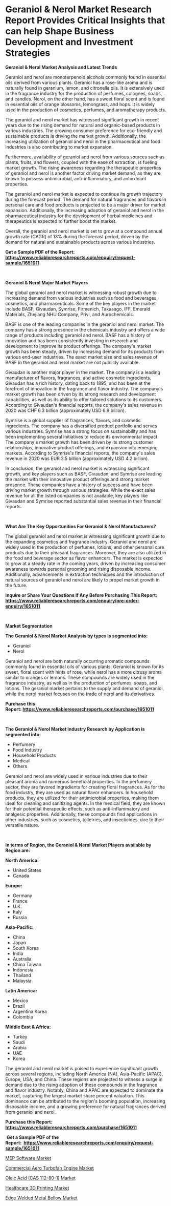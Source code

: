 <p><h1>Geraniol & Nerol Market Research Report Provides Critical Insights that can help Shape Business Development and Investment Strategies</h1></p><p><strong>Geraniol & Nerol Market Analysis and Latest Trends</strong></p>
<p><p>Geraniol and nerol are monoterpenoid alcohols commonly found in essential oils derived from various plants. Geraniol has a rose-like aroma and is naturally found in geranium, lemon, and citronella oils. It is extensively used in the fragrance industry for the production of perfumes, colognes, soaps, and candles. Nerol, on the other hand, has a sweet floral scent and is found in essential oils of orange blossoms, lemongrass, and hops. It is widely used in the production of cosmetics, perfumes, and aromatherapy products.</p><p>The geraniol and nerol market has witnessed significant growth in recent years due to the rising demand for natural and organic-based products in various industries. The growing consumer preference for eco-friendly and sustainable products is driving the market growth. Additionally, the increasing utilization of geraniol and nerol in the pharmaceutical and food industries is also contributing to market expansion.</p><p>Furthermore, availability of geraniol and nerol from various sources such as plants, fruits, and flowers, coupled with the ease of extraction, is fueling market growth. The rising awareness regarding the therapeutic properties of geraniol and nerol is another factor driving market demand, as they are known to possess antimicrobial, anti-inflammatory, and antioxidant properties.</p><p>The geraniol and nerol market is expected to continue its growth trajectory during the forecast period. The demand for natural fragrances and flavors in personal care and food products is projected to be a major driver for market expansion. Additionally, the increasing adoption of geraniol and nerol in the pharmaceutical industry for the development of herbal medicines and therapeutics is expected to further boost the market.</p><p>Overall, the geraniol and nerol market is set to grow at a compound annual growth rate (CAGR) of 13% during the forecast period, driven by the demand for natural and sustainable products across various industries.</p></p>
<p><strong>Get a Sample PDF of the Report:&nbsp; <a href="https://www.reliableresearchreports.com/enquiry/request-sample/1651011">https://www.reliableresearchreports.com/enquiry/request-sample/1651011</a></strong></p>
<p>&nbsp;</p>
<p><strong>Geraniol & Nerol Major Market Players</strong></p>
<p><p>The global geraniol and nerol market is witnessing robust growth due to increasing demand from various industries such as food and beverages, cosmetics, and pharmaceuticals. Some of the key players in the market include BASF, Givaudan, Symrise, Firmenich, Takasago, IFF, Emerald Materials, Zhejiang NHU Company, Privi, and Aurochemicals.</p><p>BASF is one of the leading companies in the geraniol and nerol market. The company has a strong presence in the chemicals industry and offers a wide range of products including geraniol and nerol. BASF has a history of innovation and has been consistently investing in research and development to improve its product offerings. The company's market growth has been steady, driven by increasing demand for its products from various end-user industries. The exact market size and sales revenue of BASF in the geraniol and nerol market are not publicly available.</p><p>Givaudan is another major player in the market. The company is a leading manufacturer of flavors, fragrances, and active cosmetic ingredients. Givaudan has a rich history, dating back to 1895, and has been at the forefront of innovation in the fragrance and flavor industry. The company's market growth has been driven by its strong research and development capabilities, as well as its ability to offer tailored solutions to its customers. According to Givaudan's financial reports, the company's sales revenue in 2020 was CHF 6.3 billion (approximately USD 6.9 billion).</p><p>Symrise is a global supplier of fragrances, flavors, and cosmetic ingredients. The company has a diversified product portfolio and serves various industries. Symrise has a strong focus on sustainability and has been implementing several initiatives to reduce its environmental impact. The company's market growth has been driven by its strong customer relationships, innovative product offerings, and expansion into emerging markets. According to Symrise's financial reports, the company's sales revenue in 2020 was EUR 3.5 billion (approximately USD 4.2 billion).</p><p>In conclusion, the geraniol and nerol market is witnessing significant growth, and key players such as BASF, Givaudan, and Symrise are leading the market with their innovative product offerings and strong market presence. These companies have a history of success and have been driving market growth through various strategies. While the exact sales revenue for all the listed companies is not available, key players like Givaudan and Symrise reported substantial sales revenue in their financial reports.</p></p>
<p>&nbsp;</p>
<p><strong>What Are The Key Opportunities For Geraniol & Nerol Manufacturers?</strong></p>
<p><p>The global geraniol and nerol market is witnessing significant growth due to the expanding cosmetics and fragrance industry. Geraniol and nerol are widely used in the production of perfumes, lotions, and other personal care products due to their pleasant fragrances. Moreover, they are also utilized in the food and beverage sector as flavor enhancers. The market is expected to grow at a steady rate in the coming years, driven by increasing consumer awareness towards personal grooming and rising disposable income. Additionally, advancements in extraction techniques and the introduction of natural sources of geraniol and nerol are likely to propel market growth in the future.</p></p>
<p><strong>Inquire or Share Your Questions If Any Before Purchasing This Report: <a href="https://www.reliableresearchreports.com/enquiry/pre-order-enquiry/1651011">https://www.reliableresearchreports.com/enquiry/pre-order-enquiry/1651011</a></strong></p>
<p>&nbsp;</p>
<p><strong>Market Segmentation</strong></p>
<p><strong>The Geraniol & Nerol Market Analysis by types is segmented into:</strong></p>
<p><ul><li>Geraniol</li><li>Nerol</li></ul></p>
<p><p>Geraniol and nerol are both naturally occurring aromatic compounds commonly found in essential oils of various plants. Geraniol is known for its sweet, floral scent with hints of rose, while nerol has a more citrusy aroma similar to oranges or lemons. These compounds are widely used in the fragrance industry, as well as in the production of perfumes, soaps, and lotions. The geraniol market pertains to the supply and demand of geraniol, while the nerol market focuses on the trade of nerol and its derivatives.</p></p>
<p><strong>Purchase this Report:&nbsp;<a href="https://www.reliableresearchreports.com/purchase/1651011">https://www.reliableresearchreports.com/purchase/1651011</a></strong></p>
<p>&nbsp;</p>
<p><strong>The Geraniol & Nerol Market Industry Research by Application is segmented into:</strong></p>
<p><ul><li>Perfumery</li><li>Food Industry</li><li>Household Products</li><li>Medical</li><li>Others</li></ul></p>
<p><p>Geraniol and nerol are widely used in various industries due to their pleasant aroma and numerous beneficial properties. In the perfumery sector, they are favored ingredients for creating floral fragrances. As for the food industry, they are used as natural flavor enhancers. In household products, they are utilized for their antimicrobial properties, making them ideal for cleaning and sanitizing agents. In the medical field, they are known for their potential therapeutic effects, such as anti-inflammatory and analgesic properties. Additionally, these compounds find applications in other industries, such as cosmetics, toiletries, and insecticides, due to their versatile nature.</p></p>
<p>&nbsp;</p>
<p><strong>In terms of Region, the Geraniol & Nerol Market Players available by Region are:</strong></p>
<p>
    <p> <strong> North America: </strong>
        <ul>
            <li>United States</li>
            <li>Canada</li>
        </ul>
        </p> 
    <p> <strong> Europe: </strong>
        <ul>
            <li>Germany</li>
            <li>France</li>
            <li>U.K.</li>
            <li>Italy</li>
            <li>Russia</li>
        </ul>
        </p> 
    <p> <strong> Asia-Pacific: </strong>
        <ul>
            <li>China</li>
            <li>Japan</li>
            <li>South Korea</li>
            <li>India</li>
            <li>Australia</li>
            <li>China Taiwan</li>
            <li>Indonesia</li>
            <li>Thailand</li>
            <li>Malaysia</li>
        </ul>
        </p> 
    <p> <strong> Latin America: </strong>
        <ul>
            <li>Mexico</li>
            <li>Brazil</li>
            <li>Argentina Korea</li>
            <li>Colombia</li>
        </ul>
        </p> 
    <p> <strong> Middle East & Africa: </strong>
        <ul>
            <li>Turkey</li>
            <li>Saudi</li>
            <li>Arabia</li>
            <li>UAE</li>
            <li>Korea</li>
        </ul>
    </p>
    </p>
<p><p>The geraniol and nerol market is poised to experience significant growth across several regions, including North America (NA), Asia-Pacific (APAC), Europe, USA, and China. These regions are projected to witness a surge in demand due to the rising adoption of these compounds in the fragrance and flavor industry. Notably, China and APAC are expected to dominate the market, capturing the largest market share percent valuation. This dominance can be attributed to the region's booming population, increasing disposable income, and a growing preference for natural fragrances derived from geraniol and nerol.</p></p>
<p><strong>Purchase this Report: <a href="https://www.reliableresearchreports.com/purchase/1651011">https://www.reliableresearchreports.com/purchase/1651011</a></strong></p>
<p>&nbsp;<strong>Get a Sample PDF of the Report:&nbsp;&nbsp;<a href="https://www.reliableresearchreports.com/enquiry/request-sample/1651011">https://www.reliableresearchreports.com/enquiry/request-sample/1651011</a></strong></p>
<p><strong></strong></p>
<p><p><a href="https://medium.com/@vilmalittel/mep-software-market-size-cagr-trends-2024-2030-85253bae18f6">MEP Software Market</a></p><p><a href="https://www.linkedin.com/pulse/new-market-divisions-raket-research/">Commercial Aero Turbofan Engine Market</a></p><p><a href="https://www.linkedin.com/pulse/oleic-acid-cas-112-80-1-market-share-amp-new-trends-analysis/">Oleic Acid (CAS 112-80-1) Market</a></p><p><a href="https://medium.com/@keenanmarks2023/healthcare-3d-printing-market-size-cagr-trends-2024-2030-33f4cab97c62">Healthcare 3D Printing Market</a></p><p><a href="https://www.linkedin.com/pulse/edge-welded-metal-bellow-market-size-share-global-analysis/">Edge Welded Metal Bellow Market</a></p></p>